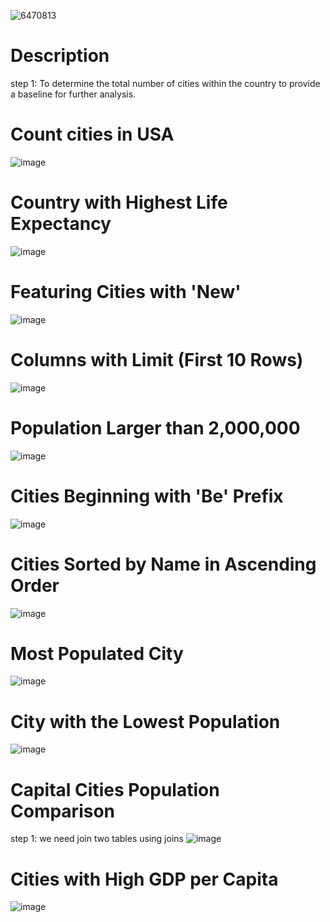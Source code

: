 ![6470813](https://github.com/user-attachments/assets/c1b0c4ff-3ef0-460e-a6ba-b2e2bdf41c92)
# Description
step 1: To determine the total number of cities within the country to provide a baseline for further analysis.
# Count cities in USA
![image](https://github.com/user-attachments/assets/395a6e73-d0c5-403b-9966-49051186a73f)
#	Country with Highest Life Expectancy
![image](https://github.com/user-attachments/assets/0f8efb7b-dc4e-46b6-bd57-1ceef4b3b623)
# Featuring Cities with 'New'
![image](https://github.com/user-attachments/assets/a8e6943d-1102-49f2-8b3a-dfc633171f50)
# Columns with Limit (First 10 Rows)
![image](https://github.com/user-attachments/assets/f30dcbd3-b246-447f-8977-2b2fde13f625)
# Population Larger than 2,000,000
![image](https://github.com/user-attachments/assets/cf91625a-b5c0-4210-8fe6-3dcb8da19a85)
# Cities Beginning with 'Be' Prefix
![image](https://github.com/user-attachments/assets/d1e18c12-1cec-416d-8c48-c99b7b8a2768)
# Cities Sorted by Name in Ascending Order
![image](https://github.com/user-attachments/assets/7b37dae9-02be-4a37-a230-67a6173eb10f)
# Most Populated City
![image](https://github.com/user-attachments/assets/b0ea5047-9cfa-4a32-94b7-4af54c714818)
#	City with the Lowest Population
![image](https://github.com/user-attachments/assets/cbd20157-182c-4a49-bb0d-b2b8b84ff45f)
# Capital Cities Population Comparison
step 1: we need join two tables using joins
![image](https://github.com/user-attachments/assets/21bbc99a-bfcd-4b4c-9e2a-5c24f88d7a48)
# Cities with High GDP per Capita
![image](https://github.com/user-attachments/assets/0406bca2-98b9-4d3e-b4b3-f7ad04bd000b)












 

